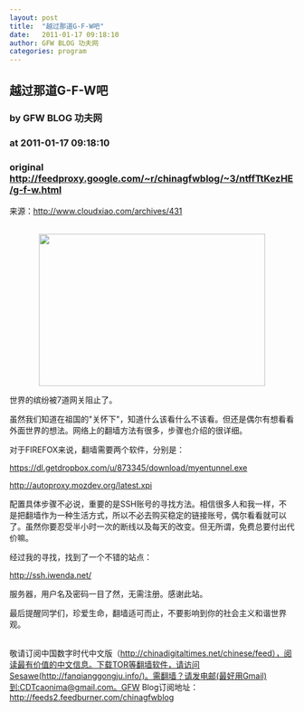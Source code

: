 ```yaml
---
layout: post
title:  "越过那道G-F-W吧"
date:   2011-01-17 09:18:10
author: GFW BLOG 功夫网
categories: program
---
```


## 越过那道G-F-W吧
### by GFW BLOG 功夫网
### at 2011-01-17 09:18:10
### original <http://feedproxy.google.com/~r/chinagfwblog/~3/ntffTtKezHE/g-f-w.html>

来源：<a href="http://www.cloudxiao.com/archives/431">http://www.cloudxiao.com/archives/431</a><br><br><p style="text-align:center"><a href="http://www.cloudxiao.com/wp-content/uploads/2011/01/youtube.png"><img title="youtube" src="http://www.cloudxiao.com/wp-content/uploads/2011/01/youtube.png" alt="" height="269" width="400"></a></p>  <p>世界的缤纷被7道网关阻止了。</p> <p>虽然我们知道在祖国的"关怀下"，知道什么该看什么不该看。但还是偶尔有想看看外面世界的想法。网络上的翻墙方法有很多，步骤也介绍的很详细。<span></span></p> <p>对于FIREFOX来说，翻墙需要两个软件，分别是：</p> <p><a href="https://dl.getdropbox.com/u/873345/download/myentunnel.exe">https://dl.getdropbox.com/u/873345/download/myentunnel.exe</a></p> <p><a href="http://autoproxy.mozdev.org/latest.xpi">http://autoproxy.mozdev.org/latest.xpi</a></p> <p>配置具体步骤不必说，重要的是SSH账号的寻找方法。相信很多人和我一样，不是把翻墙作为一种生活方式，所以不必去购买稳定的链接账号，偶尔看看就可以了。虽然你要忍受半小时一次的断线以及每天的改变。但无所谓，免费总要付出代价嘛。</p> <p>经过我的寻找，找到了一个不错的站点：</p> <p><a href="http://ssh.iwenda.net/">http://ssh.iwenda.net/</a></p> <p>服务器，用户名及密码一目了然，无需注册。感谢此站。</p> <p>最后提醒同学们，珍爱生命，翻墙适可而止，不要影响到你的社会主义和谐世界观。</p><br> <div>敬请订阅中国数字时代中文版（http://chinadigitaltimes.net/chinese/feed），阅读最有价值的中文信息。下载TOR等翻墙软件，请访问Sesawe(http://fanqianggongju.info/)。需翻墙？请发电邮(最好用Gmail)到:CDTcaonima@gmail.com。GFW Blog订阅地址：http://feeds2.feedburner.com/chinagfwblog<img width="1" height="1" src="https://blogger.googleusercontent.com/tracker/5500297126185736776-7274866850875286633?l=www.chinagfw.org" alt=""></div><img src="http://feeds.feedburner.com/~r/chinagfwblog/~4/ntffTtKezHE" height="1" width="1">